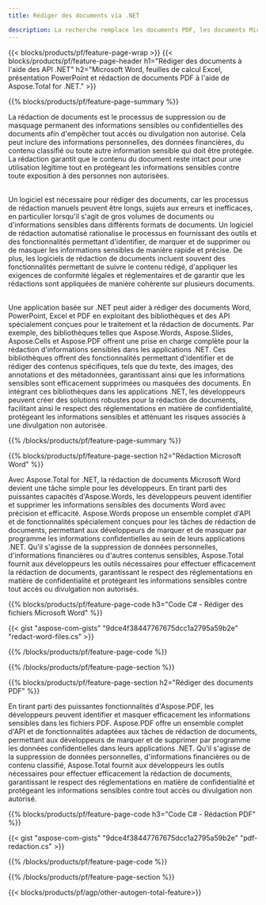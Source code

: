 ```yaml
---
title: Rédiger des documents via .NET 

description: La recherche remplace les documents PDF, les documents Microsoft Word, les feuilles de calcul Excel et les données de présentations PowerPoint via l'application .NET. Code C# répertorié
---
```


{{< blocks/products/pf/feature-page-wrap >}}
{{< blocks/products/pf/feature-page-header h1="Rédiger des documents à l'aide des API .NET" h2="Microsoft Word, feuilles de calcul Excel, présentation PowerPoint et rédaction de documents PDF à l'aide de Aspose.Total for .NET." >}}

{{% blocks/products/pf/feature-page-summary %}}

La rédaction de documents est le processus de suppression ou de masquage permanent des informations sensibles ou confidentielles des documents afin d'empêcher tout accès ou divulgation non autorisé. Cela peut inclure des informations personnelles, des données financières, du contenu classifié ou toute autre information sensible qui doit être protégée. La rédaction garantit que le contenu du document reste intact pour une utilisation légitime tout en protégeant les informations sensibles contre toute exposition à des personnes non autorisées. <br /><br />

Un logiciel est nécessaire pour rédiger des documents, car les processus de rédaction manuels peuvent être longs, sujets aux erreurs et inefficaces, en particulier lorsqu'il s'agit de gros volumes de documents ou d'informations sensibles dans différents formats de documents. Un logiciel de rédaction automatisé rationalise le processus en fournissant des outils et des fonctionnalités permettant d'identifier, de marquer et de supprimer ou de masquer les informations sensibles de manière rapide et précise. De plus, les logiciels de rédaction de documents incluent souvent des fonctionnalités permettant de suivre le contenu rédigé, d'appliquer les exigences de conformité légales et réglementaires et de garantir que les rédactions sont appliquées de manière cohérente sur plusieurs documents.<br /><br />

Une application basée sur .NET peut aider à rédiger des documents Word, PowerPoint, Excel et PDF en exploitant des bibliothèques et des API spécialement conçues pour le traitement et la rédaction de documents. Par exemple, des bibliothèques telles que Aspose.Words, Aspose.Slides, Aspose.Cells et Aspose.PDF offrent une prise en charge complète pour la rédaction d'informations sensibles dans les applications .NET. Ces bibliothèques offrent des fonctionnalités permettant d'identifier et de rédiger des contenus spécifiques, tels que du texte, des images, des annotations et des métadonnées, garantissant ainsi que les informations sensibles sont efficacement supprimées ou masquées des documents. En intégrant ces bibliothèques dans les applications .NET, les développeurs peuvent créer des solutions robustes pour la rédaction de documents, facilitant ainsi le respect des réglementations en matière de confidentialité, protégeant les informations sensibles et atténuant les risques associés à une divulgation non autorisée.


{{% /blocks/products/pf/feature-page-summary  %}}

{{% blocks/products/pf/feature-page-section  h2="Rédaction Microsoft Word" %}}

Avec Aspose.Total for .NET, la rédaction de documents Microsoft Word devient une tâche simple pour les développeurs. En tirant parti des puissantes capacités d'Aspose.Words, les développeurs peuvent identifier et supprimer les informations sensibles des documents Word avec précision et efficacité. Aspose.Words propose un ensemble complet d'API et de fonctionnalités spécialement conçues pour les tâches de rédaction de documents, permettant aux développeurs de marquer et de masquer par programme les informations confidentielles au sein de leurs applications .NET. Qu'il s'agisse de la suppression de données personnelles, d'informations financières ou d'autres contenus sensibles, Aspose.Total fournit aux développeurs les outils nécessaires pour effectuer efficacement la rédaction de documents, garantissant le respect des réglementations en matière de confidentialité et protégeant les informations sensibles contre tout accès ou divulgation non autorisés.

{{% blocks/products/pf/feature-page-code h3="Code C# - Rédiger des fichiers Microsoft Word" %}}

{{< gist "aspose-com-gists" "9dce4f38447767675dcc1a2795a59b2e" "redact-word-files.cs" >}}

{{% /blocks/products/pf/feature-page-code  %}}

{{% /blocks/products/pf/feature-page-section %}}

{{% blocks/products/pf/feature-page-section  h2="Rédiger des documents PDF" %}}

En tirant parti des puissantes fonctionnalités d'Aspose.PDF, les développeurs peuvent identifier et masquer efficacement les informations sensibles dans les fichiers PDF. Aspose.PDF offre un ensemble complet d'API et de fonctionnalités adaptées aux tâches de rédaction de documents, permettant aux développeurs de marquer et de supprimer par programme les données confidentielles dans leurs applications .NET. Qu'il s'agisse de la suppression de données personnelles, d'informations financières ou de contenu classifié, Aspose.Total fournit aux développeurs les outils nécessaires pour effectuer efficacement la rédaction de documents, garantissant le respect des réglementations en matière de confidentialité et protégeant les informations sensibles contre tout accès ou divulgation non autorisé.

{{% blocks/products/pf/feature-page-code h3="Code C# - Rédaction PDF" %}}

{{< gist "aspose-com-gists" "9dce4f38447767675dcc1a2795a59b2e" "pdf-redaction.cs" >}}

{{% /blocks/products/pf/feature-page-code  %}}

{{% /blocks/products/pf/feature-page-section %}}

{{< blocks/products/pf/agp/other-autogen-total-feature>}}